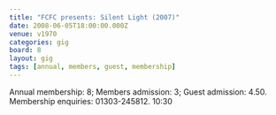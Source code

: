 ```yaml
---
title: "FCFC presents: Silent Light (2007)"
date: 2008-06-05T18:00:00.000Z
venue: v1970
categories: gig
board: 8
layout: gig
tags: [annual, members, guest, membership]
---
```

Annual membership: 8; Members admission: 3; Guest admission: 4.50.  Membership enquiries: 01303-245812.  10:30